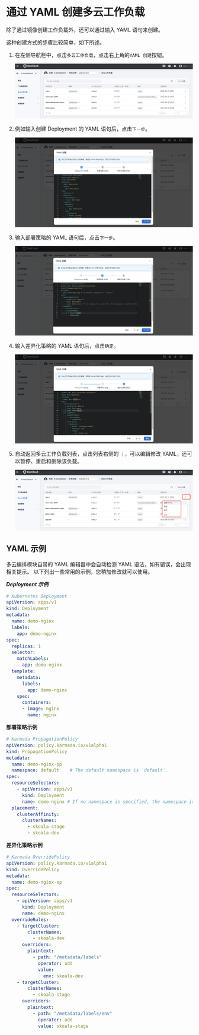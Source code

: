 # 通过 YAML 创建多云工作负载

除了通过镜像创建工作负载外，还可以通过输入 YAML 语句来创建。

这种创建方式的步骤比较简单，如下所述。

1. 在左侧导航栏中，点击`多云工作负载`，点击右上角的`YAML 创建`按钮。

    ![image](../images/depyaml01.png)

2. 例如输入创建 Deployment 的 YAML 语句后，点击`下一步`。

    ![image](../images/depyaml02.png)

3. 输入部署策略的 YAML 语句后，点击`下一步`。

    ![image](../images/depyaml03.png)

4. 输入差异化策略的 YAML 语句后，点击`确定`。

    ![image](../images/depyaml04.png)

5. 自动返回多云工作负载列表，点击列表右侧的 `⋮`，可以编辑修改 YAML，还可以暂停、重启和删除该负载。

    ![image](../images/depyaml05.png)

## YAML 示例

多云编排模块自带的 YAML 编辑器中会自动检测 YAML 语法，如有错误，会出现相关提示。
以下列出一些常用的示例，您稍加修改就可以使用。

***Deployment 示例***

```yaml
# Kubernetes Deployment
apiVersion: apps/v1
kind: Deployment
metadata:
  name: demo-nginx
  labels:
    app: demo-nginx
spec:
  replicas: 1
  selector:
    matchLabels:
      app: demo-nginx
  template:
    metadata:
      labels:
        app: demo-nginx
    spec:
      containers:
      - image: nginx
        name: nginx
```

**部署策略示例**

```yaml
# Karmada PropagationPolicy
apiVersion: policy.karmada.io/v1alpha1
kind: PropagationPolicy
metadata:
  name: demo-nginx-pp
  namespace: default    # The default namespace is `default`.
spec:
  resourceSelectors:
    - apiVersion: apps/v1
      kind: Deployment
      name: demo-nginx # If no namespace is specified, the namespace is inherited from the parent object scope.
  placement:
    clusterAffinity:
      clusterNames:
        - skoala-stage
        - skoala-dev
```

**差异化策略示例**

```yaml
# Karmada OverridePolicy
apiVersion: policy.karmada.io/v1alpha1
kind: OverridePolicy
metadata:
  name: demo-nginx-op
spec:
  resourceSelectors:
    - apiVersion: apps/v1
      kind: Deployment
      name: demo-nginx
  overrideRules:
    - targetCluster:
        clusterNames:
          - skoala-dev
      overriders:
        plaintext:
          - path: "/metadata/labels"
            operator: add
            value:
              env: skoala-dev
    - targetCluster:
        clusterNames:
          - skoala-stage
      overriders:
        plaintext:
          - path: "/metadata/labels/env"
            operator: add
            value: skoala-stage
```
